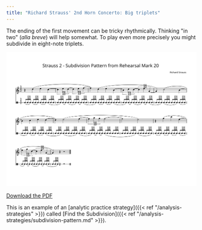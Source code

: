 ```yaml
---
title: "Richard Strauss' 2nd Horn Concerto: Big triplets"
---
```


The ending of the first movement can be tricky rhythmically. Thinking "in two" (*alla breve*) will help somewhat. To play even more precisely you might subdivide in eight-note triplets.

![Image of subdivision](./strauss-2-subdivision.svg)


[Download the PDF](./strauss-2-subdivision.pdf)

This is an example of an [analytic practice strategy]({{< ref "/analysis-strategies" >}}) called [Find the Subdivision]({{< ref "/analysis-strategies/subdivision-pattern.md" >}}).
